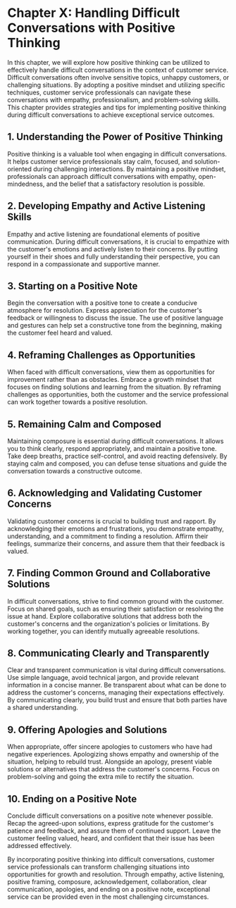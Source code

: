 Chapter X: Handling Difficult Conversations with Positive Thinking
==================================================================

In this chapter, we will explore how positive thinking can be utilized to effectively handle difficult conversations in the context of customer service. Difficult conversations often involve sensitive topics, unhappy customers, or challenging situations. By adopting a positive mindset and utilizing specific techniques, customer service professionals can navigate these conversations with empathy, professionalism, and problem-solving skills. This chapter provides strategies and tips for implementing positive thinking during difficult conversations to achieve exceptional service outcomes.

**1. Understanding the Power of Positive Thinking**
---------------------------------------------------

Positive thinking is a valuable tool when engaging in difficult conversations. It helps customer service professionals stay calm, focused, and solution-oriented during challenging interactions. By maintaining a positive mindset, professionals can approach difficult conversations with empathy, open-mindedness, and the belief that a satisfactory resolution is possible.

**2. Developing Empathy and Active Listening Skills**
-----------------------------------------------------

Empathy and active listening are foundational elements of positive communication. During difficult conversations, it is crucial to empathize with the customer's emotions and actively listen to their concerns. By putting yourself in their shoes and fully understanding their perspective, you can respond in a compassionate and supportive manner.

**3. Starting on a Positive Note**
----------------------------------

Begin the conversation with a positive tone to create a conducive atmosphere for resolution. Express appreciation for the customer's feedback or willingness to discuss the issue. The use of positive language and gestures can help set a constructive tone from the beginning, making the customer feel heard and valued.

**4. Reframing Challenges as Opportunities**
--------------------------------------------

When faced with difficult conversations, view them as opportunities for improvement rather than as obstacles. Embrace a growth mindset that focuses on finding solutions and learning from the situation. By reframing challenges as opportunities, both the customer and the service professional can work together towards a positive resolution.

**5. Remaining Calm and Composed**
----------------------------------

Maintaining composure is essential during difficult conversations. It allows you to think clearly, respond appropriately, and maintain a positive tone. Take deep breaths, practice self-control, and avoid reacting defensively. By staying calm and composed, you can defuse tense situations and guide the conversation towards a constructive outcome.

**6. Acknowledging and Validating Customer Concerns**
-----------------------------------------------------

Validating customer concerns is crucial to building trust and rapport. By acknowledging their emotions and frustrations, you demonstrate empathy, understanding, and a commitment to finding a resolution. Affirm their feelings, summarize their concerns, and assure them that their feedback is valued.

**7. Finding Common Ground and Collaborative Solutions**
--------------------------------------------------------

In difficult conversations, strive to find common ground with the customer. Focus on shared goals, such as ensuring their satisfaction or resolving the issue at hand. Explore collaborative solutions that address both the customer's concerns and the organization's policies or limitations. By working together, you can identify mutually agreeable resolutions.

**8. Communicating Clearly and Transparently**
----------------------------------------------

Clear and transparent communication is vital during difficult conversations. Use simple language, avoid technical jargon, and provide relevant information in a concise manner. Be transparent about what can be done to address the customer's concerns, managing their expectations effectively. By communicating clearly, you build trust and ensure that both parties have a shared understanding.

**9. Offering Apologies and Solutions**
---------------------------------------

When appropriate, offer sincere apologies to customers who have had negative experiences. Apologizing shows empathy and ownership of the situation, helping to rebuild trust. Alongside an apology, present viable solutions or alternatives that address the customer's concerns. Focus on problem-solving and going the extra mile to rectify the situation.

**10. Ending on a Positive Note**
---------------------------------

Conclude difficult conversations on a positive note whenever possible. Recap the agreed-upon solutions, express gratitude for the customer's patience and feedback, and assure them of continued support. Leave the customer feeling valued, heard, and confident that their issue has been addressed effectively.

By incorporating positive thinking into difficult conversations, customer service professionals can transform challenging situations into opportunities for growth and resolution. Through empathy, active listening, positive framing, composure, acknowledgement, collaboration, clear communication, apologies, and ending on a positive note, exceptional service can be provided even in the most challenging circumstances.

